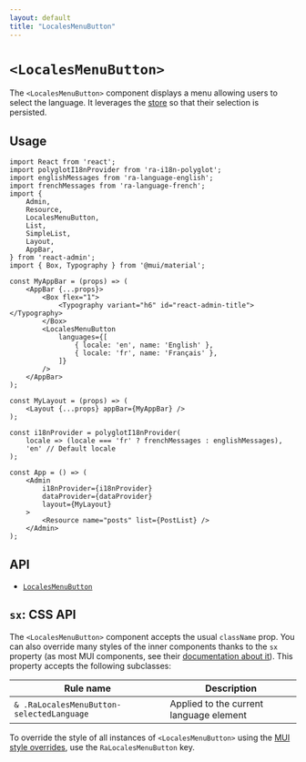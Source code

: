 ```yaml
---
layout: default
title: "LocalesMenuButton"
---
```


# `<LocalesMenuButton>`

The `<LocalesMenuButton>` component displays a menu allowing users to select the language. It leverages the [store](./Store.md) so that their selection is persisted.

## Usage

```tsx
import React from 'react';
import polyglotI18nProvider from 'ra-i18n-polyglot';
import englishMessages from 'ra-language-english';
import frenchMessages from 'ra-language-french';
import {
    Admin,
    Resource,
    LocalesMenuButton,
    List,
    SimpleList,
    Layout,
    AppBar,
} from 'react-admin';
import { Box, Typography } from '@mui/material';

const MyAppBar = (props) => (
    <AppBar {...props}>
        <Box flex="1">
            <Typography variant="h6" id="react-admin-title"></Typography>
        </Box>
        <LocalesMenuButton
            languages={[
                { locale: 'en', name: 'English' },
                { locale: 'fr', name: 'Français' },
            ]}
        />
    </AppBar>
);

const MyLayout = (props) => (
    <Layout {...props} appBar={MyAppBar} />
);

const i18nProvider = polyglotI18nProvider(
    locale => (locale === 'fr' ? frenchMessages : englishMessages),
    'en' // Default locale
);

const App = () => (
    <Admin
        i18nProvider={i18nProvider}
        dataProvider={dataProvider}
        layout={MyLayout}
    >
        <Resource name="posts" list={PostList} />
    </Admin>
);
```

## API

* [`LocalesMenuButton`]

[`LocalesMenuButton`]: https://github.com/marmelab/react-admin/blob/master/packages/ra-ui-materialui/src/button/LocalesMenuButton.tsx

## `sx`: CSS API

The `<LocalesMenuButton>` component accepts the usual `className` prop. You can also override many styles of the inner components thanks to the `sx` property (as most MUI components, see their [documentation about it](https://mui.com/customization/how-to-customize/#overriding-nested-component-styles)). This property accepts the following subclasses:

| Rule name                 | Description                                             |
|---------------------------|---------------------------------------------------------|
| `& .RaLocalesMenuButton-selectedLanguage`      | Applied to the current language element |

To override the style of all instances of `<LocalesMenuButton>` using the [MUI style overrides](https://mui.com/customization/globals/#css), use the `RaLocalesMenuButton` key.
